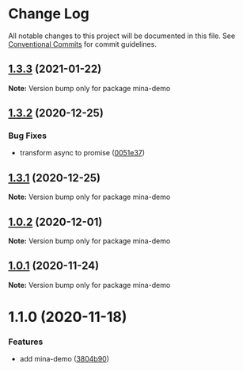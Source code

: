# Change Log

All notable changes to this project will be documented in this file.
See [Conventional Commits](https://conventionalcommits.org) for commit guidelines.

## [1.3.3](https://github.com/ambar/new-mina/compare/mina-demo@1.3.2...mina-demo@1.3.3) (2021-01-22)

**Note:** Version bump only for package mina-demo





## [1.3.2](https://github.com/ambar/new-mina/compare/mina-demo@1.3.1...mina-demo@1.3.2) (2020-12-25)


### Bug Fixes

* transform async to promise ([0051e37](https://github.com/ambar/new-mina/commit/0051e370d73c84425d10569db4cee7820b0af22d))





## [1.3.1](https://github.com/ambar/new-mina/compare/mina-demo@1.0.2...mina-demo@1.3.1) (2020-12-25)

**Note:** Version bump only for package mina-demo





## [1.0.2](https://github.com/ambar/new-mina/compare/mina-demo@1.0.1...mina-demo@1.0.2) (2020-12-01)

**Note:** Version bump only for package mina-demo





## [1.0.1](https://github.com/ambar/new-mina/compare/mina-demo@1.1.0...mina-demo@1.0.1) (2020-11-24)

**Note:** Version bump only for package mina-demo





# 1.1.0 (2020-11-18)


### Features

* add mina-demo ([3804b90](https://github.com/ambar/new-mina/commit/3804b9041ddfcbeba27cbe0109e75252bb49f5e8))
